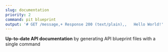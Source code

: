 ```yaml
---
slug: documentation
priority: 2
command: pit blueprint
output: '# GET /message,+ Response 200 (text/plain),,   Hello World!'
---
```

__Up-to-date API documentation__ by generating API blueprint files with a single command
